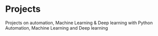 # Projects
Projects on automation, Machine Learning  &amp; Deep learning with Python
Automation, Machine Learning and Deep learning
